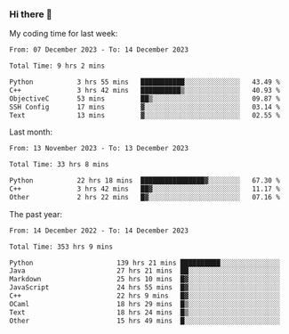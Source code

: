 ### Hi there 👋

My coding time for last week:

<!--START_SECTION:week-->

```txt
From: 07 December 2023 - To: 14 December 2023

Total Time: 9 hrs 2 mins

Python           3 hrs 55 mins   ███████████░░░░░░░░░░░░░░   43.49 %
C++              3 hrs 42 mins   ██████████▒░░░░░░░░░░░░░░   40.93 %
ObjectiveC       53 mins         ██▒░░░░░░░░░░░░░░░░░░░░░░   09.87 %
SSH Config       17 mins         ▓░░░░░░░░░░░░░░░░░░░░░░░░   03.14 %
Text             13 mins         ▓░░░░░░░░░░░░░░░░░░░░░░░░   02.55 %
```

<!--END_SECTION:week-->

Last month:

<!--START_SECTION:month-->

```txt
From: 13 November 2023 - To: 13 December 2023

Total Time: 33 hrs 8 mins

Python           22 hrs 18 mins  ████████████████▓░░░░░░░░   67.30 %
C++              3 hrs 42 mins   ██▓░░░░░░░░░░░░░░░░░░░░░░   11.17 %
Other            2 hrs 22 mins   █▓░░░░░░░░░░░░░░░░░░░░░░░   07.16 %
```

<!--END_SECTION:month-->

The past year:

<!--START_SECTION:year-->

```txt
From: 14 December 2022 - To: 14 December 2023

Total Time: 353 hrs 9 mins

Python                     139 hrs 21 mins ██████████░░░░░░░░░░░░░░░   39.46 %
Java                       27 hrs 21 mins  ██░░░░░░░░░░░░░░░░░░░░░░░   07.75 %
Markdown                   25 hrs 10 mins  █▓░░░░░░░░░░░░░░░░░░░░░░░   07.13 %
JavaScript                 24 hrs 55 mins  █▓░░░░░░░░░░░░░░░░░░░░░░░   07.06 %
C++                        22 hrs 9 mins   █▓░░░░░░░░░░░░░░░░░░░░░░░   06.27 %
OCaml                      18 hrs 29 mins  █▒░░░░░░░░░░░░░░░░░░░░░░░   05.24 %
Text                       18 hrs 24 mins  █▒░░░░░░░░░░░░░░░░░░░░░░░   05.21 %
Other                      15 hrs 49 mins  █░░░░░░░░░░░░░░░░░░░░░░░░   04.48 %
```

<!--END_SECTION:year-->
